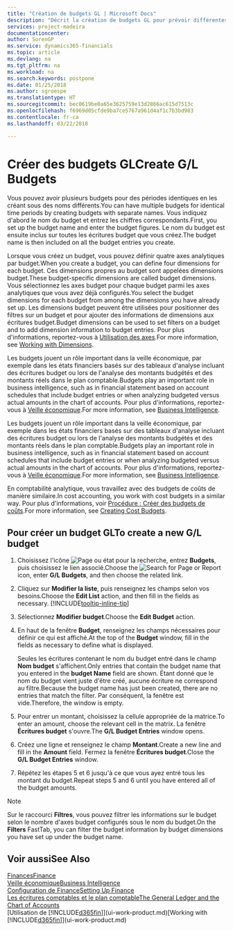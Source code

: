 ```yaml
---
title: "Création de budgets GL | Microsoft Docs"
description: "Décrit la création de budgets GL pour prévoir différentes activités financières et affecter des dimensions à des fins de veille économique."
services: project-madeira
documentationcenter: 
author: SorenGP
ms.service: dynamics365-financials
ms.topic: article
ms.devlang: na
ms.tgt_pltfrm: na
ms.workload: na
ms.search.keywords: postpone
ms.date: 01/25/2018
ms.author: sgroespe
ms.translationtype: HT
ms.sourcegitcommit: bec0619be0a65e3625759e13d2866ac615d7513c
ms.openlocfilehash: f6969d05cfde9ba7ce5767a961d4af1c7b3bd983
ms.contentlocale: fr-ca
ms.lasthandoff: 03/22/2018

---
```

# <a name="create-gl-budgets"></a><span data-ttu-id="cf1b7-103">Créer des budgets GL</span><span class="sxs-lookup"><span data-stu-id="cf1b7-103">Create G/L Budgets</span></span>
<span data-ttu-id="cf1b7-104">Vous pouvez avoir plusieurs budgets pour des périodes identiques en les créant sous des noms différents.</span><span class="sxs-lookup"><span data-stu-id="cf1b7-104">You can have multiple budgets for identical time periods by creating budgets with separate names.</span></span> <span data-ttu-id="cf1b7-105">Vous indiquez d'abord le nom du budget et entrez les chiffres correspondants.</span><span class="sxs-lookup"><span data-stu-id="cf1b7-105">First, you set up the budget name and enter the budget figures.</span></span> <span data-ttu-id="cf1b7-106">Le nom du budget est ensuite inclus sur toutes les écritures budget que vous créez.</span><span class="sxs-lookup"><span data-stu-id="cf1b7-106">The budget name is then included on all the budget entries you create.</span></span>  

 <span data-ttu-id="cf1b7-107">Lorsque vous créez un budget, vous pouvez définir quatre axes analytiques par budget.</span><span class="sxs-lookup"><span data-stu-id="cf1b7-107">When you create a budget, you can define four dimensions for each budget.</span></span> <span data-ttu-id="cf1b7-108">Ces dimensions propres au budget sont appelées dimensions budget.</span><span class="sxs-lookup"><span data-stu-id="cf1b7-108">These budget-specific dimensions are called budget dimensions.</span></span> <span data-ttu-id="cf1b7-109">Vous sélectionnez les axes budget pour chaque budget parmi les axes analytiques que vous avez déjà configurés.</span><span class="sxs-lookup"><span data-stu-id="cf1b7-109">You select the budget dimensions for each budget from among the dimensions you have already set up.</span></span> <span data-ttu-id="cf1b7-110">Les dimensions budget peuvent être utilisées pour positionner des filtres sur un budget et pour ajouter des informations de dimensions aux écritures budget.</span><span class="sxs-lookup"><span data-stu-id="cf1b7-110">Budget dimensions can be used to set filters on a budget and to add dimension information to budget entries.</span></span> <span data-ttu-id="cf1b7-111">Pour plus d'informations, reportez-vous à [Utilisation des axes](finance-dimensions.md).</span><span class="sxs-lookup"><span data-stu-id="cf1b7-111">For more information, see [Working with Dimensions](finance-dimensions.md).</span></span>

 <span data-ttu-id="cf1b7-112">Les budgets jouent un rôle important dans la veille économique, par exemple dans les états financiers basés sur des tableaux d'analyse incluant des écritures budget ou lors de l'analyse des montants budgétés et des montants réels dans le plan comptable.</span><span class="sxs-lookup"><span data-stu-id="cf1b7-112">Budgets play an important role in business intelligence, such as in financial statement based on account schedules that include budget entries or when analyzing budgeted versus actual amounts in the chart of accounts.</span></span> <span data-ttu-id="cf1b7-113">Pour plus d'informations, reportez-vous à [Veille économique](bi.md).</span><span class="sxs-lookup"><span data-stu-id="cf1b7-113">For more information, see [Business Intelligence](bi.md).</span></span>

 <span data-ttu-id="cf1b7-114">Les budgets jouent un rôle important dans la veille économique, par exemple dans les états financiers basés sur des tableaux d'analyse incluant des écritures budget ou lors de l'analyse des montants budgétés et des montants réels dans le plan comptable.</span><span class="sxs-lookup"><span data-stu-id="cf1b7-114">Budgets play an important role in business intelligence, such as in financial statement based on account schedules that include budget entries or when analyzing budgeted versus actual amounts in the chart of accounts.</span></span> <span data-ttu-id="cf1b7-115">Pour plus d'informations, reportez-vous à [Veille économique](bi.md).</span><span class="sxs-lookup"><span data-stu-id="cf1b7-115">For more information, see [Business Intelligence](bi.md).</span></span>

<span data-ttu-id="cf1b7-116">En comptabilité analytique, vous travaillez avec des budgets de coûts de manière similaire.</span><span class="sxs-lookup"><span data-stu-id="cf1b7-116">In cost accounting, you work with cost budgets in a similar way.</span></span> <span data-ttu-id="cf1b7-117">Pour plus d'informations, voir [Procédure : Créer des budgets de coûts](finance-create-cost-budgets.md).</span><span class="sxs-lookup"><span data-stu-id="cf1b7-117">For more information, see [Creating Cost Budgets](finance-create-cost-budgets.md).</span></span>    

## <a name="to-create-a-new-gl-budget"></a><span data-ttu-id="cf1b7-118">Pour créer un budget GL</span><span class="sxs-lookup"><span data-stu-id="cf1b7-118">To create a new G/L budget</span></span>  
1. <span data-ttu-id="cf1b7-119">Choisissez l'icône ![Page ou état pour la recherche](media/ui-search/search_small.png "icône Page ou état pour la recherche"), entrez **Budgets**, puis choisissez le lien associé.</span><span class="sxs-lookup"><span data-stu-id="cf1b7-119">Choose the ![Search for Page or Report](media/ui-search/search_small.png "Search for Page or Report icon") icon, enter **G/L Budgets**, and then choose the related link.</span></span>  
2. <span data-ttu-id="cf1b7-120">Cliquez sur **Modifier la liste**, puis renseignez les champs selon vos besoins.</span><span class="sxs-lookup"><span data-stu-id="cf1b7-120">Choose the **Edit List** action, and then fill in the fields as necessary.</span></span> [!INCLUDE[tooltip-inline-tip](includes/tooltip-inline-tip_md.md)]  
3. <span data-ttu-id="cf1b7-121">Sélectionnez **Modifier budget**.</span><span class="sxs-lookup"><span data-stu-id="cf1b7-121">Choose the **Edit Budget** action.</span></span>
4. <span data-ttu-id="cf1b7-122">En haut de la fenêtre **Budget**, renseignez les champs nécessaires pour définir ce qui est affiché.</span><span class="sxs-lookup"><span data-stu-id="cf1b7-122">At the top of the **Budget** window, fill in the fields as necessary to define what is displayed.</span></span>  

    <span data-ttu-id="cf1b7-123">Seules les écritures contenant le nom du budget entré dans le champ **Nom budget** s'affichent.</span><span class="sxs-lookup"><span data-stu-id="cf1b7-123">Only entries that contain the budget name that you entered in the **budget Name** field are shown.</span></span> <span data-ttu-id="cf1b7-124">Étant donné que le nom du budget vient juste d'être créé, aucune écriture ne correspond au filtre.</span><span class="sxs-lookup"><span data-stu-id="cf1b7-124">Because the budget name has just been created, there are no entries that match the filter.</span></span> <span data-ttu-id="cf1b7-125">Par conséquent, la fenêtre est vide.</span><span class="sxs-lookup"><span data-stu-id="cf1b7-125">Therefore, the window is empty.</span></span>  
5. <span data-ttu-id="cf1b7-126">Pour entrer un montant, choisissez la cellule appropriée de la matrice.</span><span class="sxs-lookup"><span data-stu-id="cf1b7-126">To enter an amount, choose the relevant cell in the matrix.</span></span> <span data-ttu-id="cf1b7-127">La fenêtre **Écritures budget** s'ouvre.</span><span class="sxs-lookup"><span data-stu-id="cf1b7-127">The **G/L Budget Entries** window opens.</span></span>  
6. <span data-ttu-id="cf1b7-128">Créez une ligne et renseignez le champ **Montant**.</span><span class="sxs-lookup"><span data-stu-id="cf1b7-128">Create a new line and fill in the **Amount** field.</span></span> <span data-ttu-id="cf1b7-129">Fermez la fenêtre **Écritures budget**.</span><span class="sxs-lookup"><span data-stu-id="cf1b7-129">Close the **G/L Budget Entries** window.</span></span>  
7. <span data-ttu-id="cf1b7-130">Répétez les étapes 5 et 6 jusqu'à ce que vous ayez entré tous les montant du budget.</span><span class="sxs-lookup"><span data-stu-id="cf1b7-130">Repeat steps 5 and 6 until you have entered all of the budget amounts.</span></span>  

> [!NOTE]  
>  <span data-ttu-id="cf1b7-131">Sur le raccourci **Filtres**, vous pouvez filtrer les informations sur le budget selon le nombre d'axes budget configurés sous le nom du budget.</span><span class="sxs-lookup"><span data-stu-id="cf1b7-131">On the **Filters** FastTab, you can filter the budget information by budget dimensions you have set up under the budget name.</span></span>   

## <a name="see-also"></a><span data-ttu-id="cf1b7-132">Voir aussi</span><span class="sxs-lookup"><span data-stu-id="cf1b7-132">See Also</span></span>
[<span data-ttu-id="cf1b7-133">Finances</span><span class="sxs-lookup"><span data-stu-id="cf1b7-133">Finance</span></span>](finance.md)  
[<span data-ttu-id="cf1b7-134">Veille économique</span><span class="sxs-lookup"><span data-stu-id="cf1b7-134">Business Intelligence</span></span>](bi.md)  
[<span data-ttu-id="cf1b7-135">Configuration de Finance</span><span class="sxs-lookup"><span data-stu-id="cf1b7-135">Setting Up Finance</span></span>](finance-setup-finance.md)  
[<span data-ttu-id="cf1b7-136">Les écritures comptables et le plan comptable</span><span class="sxs-lookup"><span data-stu-id="cf1b7-136">The General Ledger and the Chart of Accounts</span></span>](finance-general-ledger.md)  
<span data-ttu-id="cf1b7-137">[Utilisation de [!INCLUDE[d365fin](includes/d365fin_md.md)]](ui-work-product.md)</span><span class="sxs-lookup"><span data-stu-id="cf1b7-137">[Working with [!INCLUDE[d365fin](includes/d365fin_md.md)]](ui-work-product.md)</span></span>  

